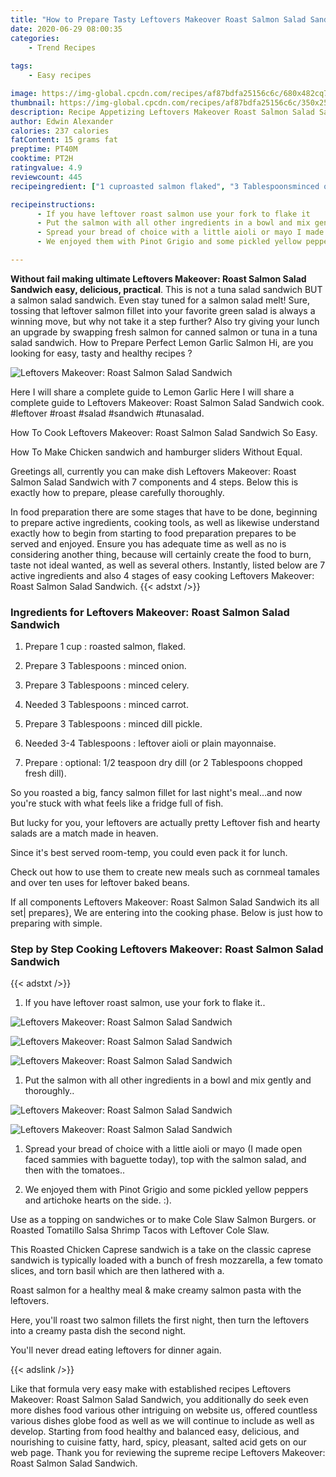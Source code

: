 ```yaml
---
title: "How to Prepare Tasty Leftovers Makeover Roast Salmon Salad Sandwich"
date: 2020-06-29 08:00:35
categories:
    - Trend Recipes
    
tags:
    - Easy recipes

image: https://img-global.cpcdn.com/recipes/af87bdfa25156c6c/680x482cq70/leftovers-makeover-roast-salmon-salad-sandwich-recipe-main-photo.jpg
thumbnail: https://img-global.cpcdn.com/recipes/af87bdfa25156c6c/350x250cq70/leftovers-makeover-roast-salmon-salad-sandwich-recipe-main-photo.jpg
description: Recipe Appetizing Leftovers Makeover Roast Salmon Salad Sandwich with 7 ingredients and 4 stages of easy cooking.
author: Edwin Alexander
calories: 237 calories
fatContent: 15 grams fat
preptime: PT40M
cooktime: PT2H
ratingvalue: 4.9
reviewcount: 445
recipeingredient: ["1 cuproasted salmon flaked", "3 Tablespoonsminced onion", "3 Tablespoonsminced celery", "3 Tablespoonsminced carrot", "3 Tablespoonsminced dill pickle", "3-4 Tablespoonsleftover aioli or plain mayonnaise", "optional 12 teaspoon dry dill or 2 Tablespoons chopped fresh dill"]

recipeinstructions: 
      - If you have leftover roast salmon use your fork to flake it 
      - Put the salmon with all other ingredients in a bowl and mix gently and thoroughly 
      - Spread your bread of choice with a little aioli or mayo I made open faced sammies with baguette today top with the salmon salad and then with the tomatoes 
      - We enjoyed them with Pinot Grigio and some pickled yellow peppers and artichoke hearts on the side 

---
```




**Without fail making ultimate Leftovers Makeover: Roast Salmon Salad Sandwich easy, delicious, practical**. This is not a tuna salad sandwich BUT a salmon salad sandwich. Even stay tuned for a salmon salad melt! Sure, tossing that leftover salmon fillet into your favorite green salad is always a winning move, but why not take it a step further? Also try giving your lunch an upgrade by swapping fresh salmon for canned salmon or tuna in a tuna salad sandwich. How to Prepare Perfect Lemon Garlic Salmon Hi, are you looking for easy, tasty and healthy recipes ?


![Leftovers Makeover: Roast Salmon Salad Sandwich](https://img-global.cpcdn.com/recipes/af87bdfa25156c6c/680x482cq70/leftovers-makeover-roast-salmon-salad-sandwich-recipe-main-photo.jpg "Leftovers Makeover: Roast Salmon Salad Sandwich")



Here I will share a complete guide to Lemon Garlic Here I will share a complete guide to Leftovers Makeover: Roast Salmon Salad Sandwich cook. #leftover #roast #salad #sandwich #tunasalad.

How To Cook Leftovers Makeover: Roast Salmon Salad Sandwich So Easy.

How To Make Chicken sandwich and hamburger sliders Without Equal.


Greetings all, currently you can make dish Leftovers Makeover: Roast Salmon Salad Sandwich with 7 components and 4 steps. Below this is exactly how to prepare, please carefully thoroughly.

In food preparation there are some stages that have to be done, beginning to prepare active ingredients, cooking tools, as well as likewise understand exactly how to begin from starting to food preparation prepares to be served and enjoyed. Ensure you has adequate time as well as no is considering another thing, because will certainly create the food to burn, taste not ideal wanted, as well as several others. Instantly, listed below are 7 active ingredients and also 4 stages of easy cooking Leftovers Makeover: Roast Salmon Salad Sandwich.
{{< adstxt />}}

### Ingredients for Leftovers Makeover: Roast Salmon Salad Sandwich


1. Prepare 1 cup : roasted salmon, flaked.

1. Prepare 3 Tablespoons : minced onion.

1. Prepare 3 Tablespoons : minced celery.

1. Needed 3 Tablespoons : minced carrot.

1. Prepare 3 Tablespoons : minced dill pickle.

1. Needed 3-4 Tablespoons : leftover aioli or plain mayonnaise.

1. Prepare  : optional: 1/2 teaspoon dry dill (or 2 Tablespoons chopped fresh dill).


So you roasted a big, fancy salmon fillet for last night&#39;s meal…and now you&#39;re stuck with what feels like a fridge full of fish.

But lucky for you, your leftovers are actually pretty Leftover fish and hearty salads are a match made in heaven.

Since it&#39;s best served room-temp, you could even pack it for lunch.

Check out how to use them to create new meals such as cornmeal tamales and over ten uses for leftover baked beans.


If all components Leftovers Makeover: Roast Salmon Salad Sandwich its all set| prepares}, We are entering into the cooking phase. Below is just how to preparing with simple.

### Step by Step Cooking Leftovers Makeover: Roast Salmon Salad Sandwich

{{< adstxt />}}


1. If you have leftover roast salmon, use your fork to flake it..



![Leftovers Makeover: Roast Salmon Salad Sandwich](https://img-global.cpcdn.com/steps/ec07c818e2e95f17/160x128cq70/leftovers-makeover-roast-salmon-salad-sandwich-recipe-step-1-photo.jpg" "Leftovers Makeover: Roast Salmon Salad Sandwich")

![Leftovers Makeover: Roast Salmon Salad Sandwich](https://img-global.cpcdn.com/steps/9109e23e3c8bd9d9/160x128cq70/leftovers-makeover-roast-salmon-salad-sandwich-recipe-step-1-photo.jpg" "Leftovers Makeover: Roast Salmon Salad Sandwich")

![Leftovers Makeover: Roast Salmon Salad Sandwich](https://img-global.cpcdn.com/steps/2051f1e3d868f70d/160x128cq70/leftovers-makeover-roast-salmon-salad-sandwich-recipe-step-1-photo.jpg" "Leftovers Makeover: Roast Salmon Salad Sandwich")



1. Put the salmon with all other ingredients in a bowl and mix gently and thoroughly..



![Leftovers Makeover: Roast Salmon Salad Sandwich](https://img-global.cpcdn.com/steps/40d5dc359a3c5cab/160x128cq70/leftovers-makeover-roast-salmon-salad-sandwich-recipe-step-2-photo.jpg" "Leftovers Makeover: Roast Salmon Salad Sandwich")

![Leftovers Makeover: Roast Salmon Salad Sandwich](https://img-global.cpcdn.com/steps/ca5fb30a3f664c8f/160x128cq70/leftovers-makeover-roast-salmon-salad-sandwich-recipe-step-2-photo.jpg" "Leftovers Makeover: Roast Salmon Salad Sandwich")



1. Spread your bread of choice with a little aioli or mayo (I made open faced sammies with baguette today), top with the salmon salad, and then with the tomatoes..



1. We enjoyed them with Pinot Grigio and some pickled yellow peppers and artichoke hearts on the side. :).




Use as a topping on sandwiches or to make Cole Slaw Salmon Burgers. or Roasted Tomatillo Salsa Shrimp Tacos with Leftover Cole Slaw.

This Roasted Chicken Caprese sandwich is a take on the classic caprese sandwich is typically loaded with a bunch of fresh mozzarella, a few tomato slices, and torn basil which are then lathered with a.

Roast salmon for a healthy meal &amp; make creamy salmon pasta with the leftovers.

Here, you&#39;ll roast two salmon fillets the first night, then turn the leftovers into a creamy pasta dish the second night.

You&#39;ll never dread eating leftovers for dinner again.


{{< adslink />}}

Like that formula very easy make with established recipes Leftovers Makeover: Roast Salmon Salad Sandwich, you additionally do seek even more dishes food various other intriguing on website us, offered countless various dishes globe food as well as we will continue to include as well as develop. Starting from food healthy and balanced easy, delicious, and nourishing to cuisine fatty, hard, spicy, pleasant, salted acid gets on our web page. Thank you for reviewing the supreme recipe Leftovers Makeover: Roast Salmon Salad Sandwich.
